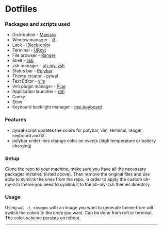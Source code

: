 # Dotfiles

### Packages and scripts used

* Distribution - [Manjaro](https://manjaro.org/)
* Window manager - [i3](https://i3wm.org/)
* Lock - [i3lock-color](https://github.com/PandorasFox/i3lock-color)
* Terminal - [URxvt](https://linux.die.net/man/1/urxvt)
* File browser - [Ranger](https://ranger.github.io/)
* Shell - [zsh](https://www.zsh.org/)
* zsh manager - [oh-my-zsh](http://ohmyz.sh/)
* Status bar - [Polybar](https://github.com/jaagr/polybar)
* Theme creator - [pywal](https://github.com/dylanaraps/pywal)
* Text Editor - [vim](https://www.vim.org/)
* Vim plugin manager - [Plug](https://github.com/junegunn/vim-plug)
* Application launcher - [rofi](https://github.com/DaveDavenport/rofi)
* Conky
* Stow
* Keyboard backlight manager - [msi-keyboard](https://github.com/bparker06/msi-keyboard)

### Features

* pywal script updates the colors for polybar, vim, terminal, ranger, keyboard and i3
* polybar underlines change color on events (high temperature or battery charging)


### Setup

Clone the repo to your machine, make sure you have all the necessary packages installed (listed above). Then remove the original files and use stow to symlink the ones from the repo. In order to apply the custom oh-my-zsh theme you need to symlink it to the oh-my-zsh themes directory.

### Usage
Using `wal -i <image>` with an image you want to generate theme from will switch the colors to the ones you want. Can be done from rofi or terminal. The color-scheme persists on reboot.
***

